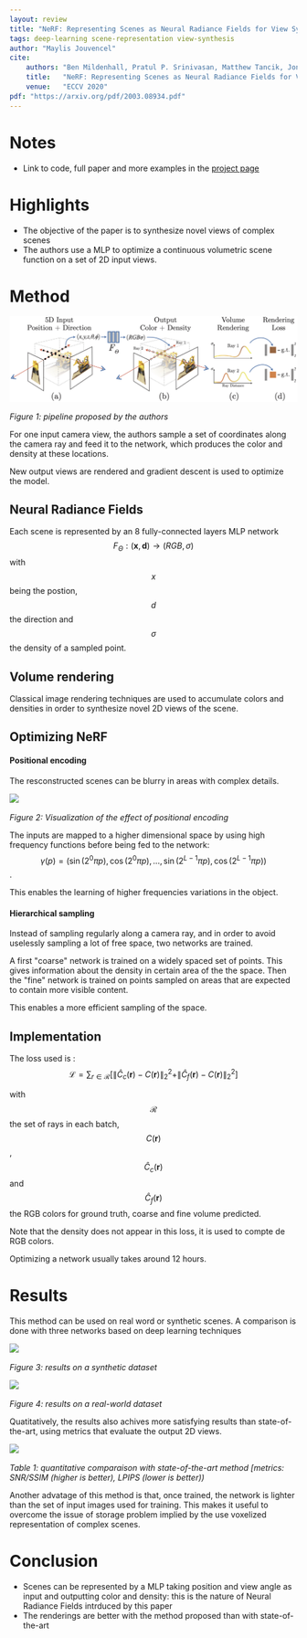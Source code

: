 ```yaml
---
layout: review
title: "NeRF: Representing Scenes as Neural Radiance Fields for View Synthesis"
tags: deep-learning scene-representation view-synthesis
author: "Maylis Jouvencel"
cite:
    authors: "Ben Mildenhall, Pratul P. Srinivasan, Matthew Tancik, Jonathan T. Barron, Ravi Ramamoorthi, Ren Ng"
    title:   "NeRF: Representing Scenes as Neural Radiance Fields for View Synthesis"
    venue:   "ECCV 2020"
pdf: "https://arxiv.org/pdf/2003.08934.pdf"
---
```


# Notes
* Link to code, full paper and more examples in the [project page](https://www.matthewtancik.com/nerf)

# Highlights
* The objective of the paper is to synthesize novel views of complex scenes
* The authors use a MLP to optimize a continuous volumetric scene function on a set of 2D input views.

# Method

![](/collections/images/NeRF/pipeline.jpg)

*Figure 1: pipeline proposed by the authors*

For one input camera view, the authors sample a set of coordinates along the camera ray and feed it to the network, which produces the color and density at these locations.

New output views are rendered and gradient descent is used to optimize the model.

## Neural Radiance Fields
Each scene is represented by an 8 fully-connected layers MLP network $$ F_\Theta : (\boldsymbol{x},\boldsymbol{d}) \rightarrow (RGB,\sigma)$$ with $$x$$ being the postion, $$d$$ the direction and $$\sigma$$ the density of a sampled point.


## Volume rendering

Classical image rendering techniques are used to accumulate colors and densities in order to synthesize novel 2D views of the scene.


## Optimizing NeRF

#### Positional encoding

The resconstructed scenes can be blurry in areas with complex details.

![](/collections/images/NeRF/positional_encoding.png)

*Figure 2: Visualization of the effect of positional encoding*

The inputs are mapped to a higher dimensional space by using high frequency functions before being fed to the network:
$$ \gamma(p) = (\sin(2^{0}\pi p),\cos(2^{0}\pi p), ... ,\sin(2^{L-1}\pi p),\cos(2^{L-1}\pi p)  ) $$.

This enables the learning of higher frequencies variations in the object.

#### Hierarchical sampling
Instead of sampling regularly along a camera ray, and in order to avoid uselessly sampling a lot of free space, two networks are trained.

A first "coarse" network is trained on a widely spaced set of points. This gives information about the density in certain area of the the space. Then the "fine" network is trained on points sampled on areas that are expected to contain more visible content.

This enables a more efficient sampling of the space.

## Implementation

The loss used is : 
$$ \mathcal{L} = \sum_{r\in \mathcal{R}} [ \|\hat{C}_c(\boldsymbol{r}) - C(\boldsymbol{r}) \|_{2}^{2} + \|\hat{C}_f(\boldsymbol{r}) - C(\boldsymbol{r}) \|_{2}^{2}] $$

with $$\mathcal{R}$$ the set of rays in each batch, $$C(\boldsymbol{r})$$, $$\hat{C}_c(\boldsymbol{r})$$ and $$\hat{C}_f(\boldsymbol{r})$$ the RGB colors for ground truth, coarse and fine volume predicted.

Note that the density does not appear in this loss, it is used to compte de RGB colors.

Optimizing a network usually takes around 12 hours.

# Results

This method can be used on real word or synthetic scenes. A comparison is done with three networks based on deep learning techniques

![](/collections/images/NeRF/results_synthetic.png)

*Figure 3: results on a synthetic dataset*

![](/collections/images/NeRF/results_realworld.png)

*Figure 4: results on a real-world dataset*

Quatitatively, the results also achives more satisfying results than state-of-the-art, using metrics that evaluate the output 2D views.

![](/collections/images/NeRF/results_table.png)

*Table 1: quantitative comparaison with state-of-the-art method [metrics: SNR/SSIM (higher is better), LPIPS (lower is better))*


Another advatage of this method is that, once trained, the network is lighter than the set of input images used for training. This makes it useful to overcome the issue of storage problem implied by the use voxelized representation of complex scenes.

# Conclusion

- Scenes can be represented by a MLP taking position and view angle as input and outputting color and density: this is the nature of Neural Radiance Fields intrduced by this paper
- The renderings are better with the method proposed than with state-of-the-art
